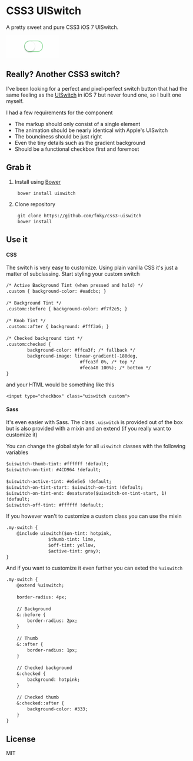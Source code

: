 CSS3 UISwitch
=============

A pretty sweet and pure CSS3 iOS 7 UISwitch.

![image](uiswitch-demo.gif)

## Really? Another CSS3 switch?

I've been looking for a perfect and pixel-perfect switch button that had the same feeling as the [UISwitch](https://developer.apple.com/library/ios/documentation/uikit/reference/uiswitch_class/Reference/Reference.html) in iOS 7 but never found one, so I built one myself.

I had a few requirements for the component

- The markup should only consist of a single element
- The animation should be nearly identical with Apple's UISwitch
- The bounciness should be just right
- Even the tiny details such as the gradient background
- Should be a functional checkbox first and foremost


## Grab it

1. Install using [Bower](http://bower.io/)

        bower install uiswitch

2. Clone repository

        git clone https://github.com/fnky/css3-uiswitch
        bower install

## Use it

#### CSS

The switch is very easy to customize. Using plain vanilla CSS it's just a matter of subclassing. Start styling your custom switch

    /* Active Background Tint (when pressed and hold) */
    .custom { background-color: #eadcbc; }

    /* Background Tint */
    .custom::before { background-color: #f7f2e5; }

    /* Knob Tint */
    .custom::after { background: #fff3a6; }

    /* Checked background tint */
    .custom:checked {
            background-color: #ffca3f; /* fallback */
            background-image: linear-gradient(-180deg,
                                #ffca3f 0%, /* top */
                                #feca40 100%); /* bottom */
    }

and your HTML would be something like this

    <input type="checkbox" class="uiswitch custom">

#### Sass

It's even easier with Sass. The class `.uiswitch` is provided out of the box but is also provided with a mixin and an extend (if you really want to customize it)

You can change the global style for all `uiswitch` classes with the following variables

    $uiswitch-thumb-tint: #ffffff !default;
    $uiswitch-on-tint: #4CD964 !default;

    $uiswitch-active-tint: #e5e5e5 !default;
    $uiswitch-on-tint-start: $uiswitch-on-tint !default;
    $uiswitch-on-tint-end: desaturate($uiswitch-on-tint-start, 1) !default;
    $uiswitch-off-tint: #ffffff !default;

If you however wan't to customize a custom class you can use the mixin

    .my-switch {
        @include uiswitch($on-tint: hotpink,
                    $thumb-tint: lime,
                    $off-tint: yellow,
                    $active-tint: gray);
    }

And if you want to customize it even further you can exted the `%uiswitch`

    .my-switch {
        @extend %uiswitch;

        border-radius: 4px;

        // Background
        &::before {
            border-radius: 2px;
        }

        // Thumb
        &::after {
            border-radius: 1px;
        }

        // Checked background
        &:checked {
            background: hotpink;
        }

        // Checked thumb
        &:checked::after {
            background-color: #333;
        }
    }

## License

MIT
